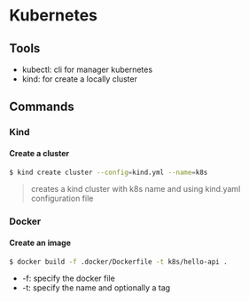 # Kubernetes

## Tools

- kubectl: cli for manager kubernetes
- kind: for create a locally cluster


## Commands

### Kind


#### Create a cluster

```sh
$ kind create cluster --config=kind.yml --name=k8s
```

> creates a kind cluster with k8s name and using kind.yaml configuration file

### Docker

#### Create an image

```sh
$ docker build -f .docker/Dockerfile -t k8s/hello-api .
```

- -f: specify the docker file
- -t: specify the name and optionally a tag